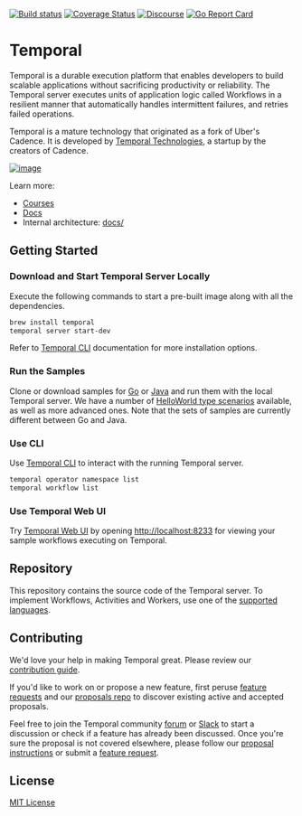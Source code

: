 [![Build status](https://badge.buildkite.com/98c157ed502d55722ef7f28e6470aa20702c76d6989a0a5a89.svg?branch=main)](https://buildkite.com/temporal/temporal-public)
[![Coverage Status](https://coveralls.io/repos/github/temporalio/temporal/badge.svg?branch=main)](https://coveralls.io/github/temporalio/temporal?branch=main)
[![Discourse](https://img.shields.io/static/v1?label=Discourse&message=Get%20Help&color=informational)](https://community.temporal.io)
[![Go Report Card][go-report-image]][go-report-url]

[go-report-image]: https://goreportcard.com/badge/github.com/temporalio/temporal
[go-report-url]: https://goreportcard.com/report/github.com/temporalio/temporal

# Temporal

Temporal is a durable execution platform that enables developers to build scalable applications without sacrificing productivity or reliability.
The Temporal server executes units of application logic called Workflows in a resilient manner that automatically handles intermittent failures, and retries failed operations.

Temporal is a mature technology that originated as a fork of Uber's Cadence.
It is developed by [Temporal Technologies](https://temporal.io/), a startup by the creators of Cadence.

[![image](https://github.com/temporalio/temporal/assets/251288/693d18b5-01de-4a3b-b47b-96347b84f610)](https://youtu.be/wIpz4ioK0gI 'Getting to know Temporal')

Learn more:

- [Courses](https://learn.temporal.io/courses/temporal_101/)
- [Docs](https://docs.temporal.io)
- Internal architecture: [docs/](./docs/README.md)

## Getting Started

### Download and Start Temporal Server Locally

Execute the following commands to start a pre-built image along with all the dependencies.

```bash
brew install temporal
temporal server start-dev
```

Refer to [Temporal CLI](https://docs.temporal.io/cli/#installation) documentation for more installation options.

### Run the Samples

Clone or download samples for [Go](https://github.com/temporalio/samples-go) or [Java](https://github.com/temporalio/samples-java) and run them with the local Temporal server.
We have a number of [HelloWorld type scenarios](https://github.com/temporalio/samples-java#helloworld) available, as well as more advanced ones. Note that the sets of samples are currently different between Go and Java.

### Use CLI

Use [Temporal CLI](https://docs.temporal.io/cli/) to interact with the running Temporal server.

```bash
temporal operator namespace list
temporal workflow list
```

### Use Temporal Web UI

Try [Temporal Web UI](https://docs.temporal.io/web-ui) by opening [http://localhost:8233](http://localhost:8233) for viewing your sample workflows executing on Temporal.

## Repository

This repository contains the source code of the Temporal server. To implement Workflows, Activities and Workers, use one of the [supported languages](https://docs.temporal.io/dev-guide/).

## Contributing

We'd love your help in making Temporal great. Please review our [contribution guide](CONTRIBUTING.md).

If you'd like to work on or propose a new feature, first peruse [feature requests](https://community.temporal.io/c/feature-requests/6) and our [proposals repo](https://github.com/temporalio/proposals) to discover existing active and accepted proposals.

Feel free to join the Temporal community [forum](https://community.temporal.io) or [Slack](https://t.mp/slack) to start a discussion or check if a feature has already been discussed.
Once you're sure the proposal is not covered elsewhere, please follow our [proposal instructions](https://github.com/temporalio/proposals#creating-a-new-proposal) or submit a [feature request](https://community.temporal.io/c/feature-requests/6).

## License

[MIT License](https://github.com/temporalio/temporal/blob/main/LICENSE)
